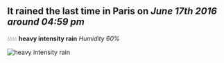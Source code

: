## It rained the last time in Paris on *June 17th 2016 around 04:59 pm*
💧💧💧💧  **heavy intensity rain** *Humidity 60%*

![heavy intensity rain](http://openweathermap.org/img/w/10d.png)
